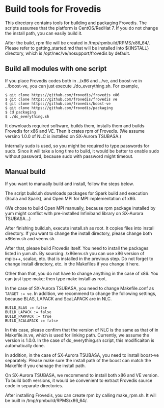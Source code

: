 # Build tools for Frovedis

This directory contains tools for building and packaging Frovedis.
The scripts assumes that the platform is CentOS/RedHat 7.
If you do not change the install path, you can easily build it.

After the build, rpm file will be created in /tmp/rpmbuild/RPMS/x86_64/.
Please refer to getting_started.md that will be installed into 
${INSTALL} directory, which is /opt/nec/ve/nosupport/frovedis by default.

## Build all modules with one script

If you place Frovedis codes both in ../x86 and ../ve, and boost-ve 
in ../boost-ve, you can just execute ./do_everything.sh.
For example,

    $ git clone https://github.com/frovedis/frovedis x86
    $ git clone https://github.com/frovedis/frovedis ve
    $ git clone https://github.com/frovedis/boost-ve
    $ git clone https://github.com/frovedis/packaging
    $ cd packaging
    $ ./do_everything.sh

It downloads required software, builds them, installs them and
builds Frovedis for x86 and VE. Then it crates rpm of Frovedis.
(We assume versino 1.0.0 of NLC is installed on SX-Aurora TSUBASA.)

Internally sudo is used, so you might be required to type passwords for
sudo. Since it will take a long time to build, it would be better to
enable sudo without password, because sudo with password might timeout.

## Manual build

If you want to manually build and install, follow the steps below.

The script build.sh downloads packages for Spark build and execution
(Scala and Spark), and Open MPI for MPI implementation of x86. 

(We chose to build Open MPI manually, because rpm package installed
by yum might conflict with pre-installed Infiniband library on
SX-Aurora TSUBASA...)

After finishing build.sh, execute install.sh as root. It copies files
into install directory. If you want to change the install directory,
please change both x86env.sh and veenv.sh.

After that, please build Frovedis itself. You need to install the
packages listed in yum.sh. By sourcing ./x86env.sh you can use x86
version of mpic++, scalac, etc. that is installed in the previous
step. Do not forget to change install directory, etc. in the Makefiles
if you change it here.

Other than that, you do not have to change anything in the case of
x86. You can just type make; then type make install as root.

In the case of SX-Aurora TSUBASA, you need to change Makefile.conf 
as `TARGET := ve`. In addition, we recommend to change the
following settings, because BLAS, LAPACK and ScaLAPACK are in NLC.

    BUILD_BLAS := false
    BUILD_LAPACK := false
    BUILD_PARPACK := true
    BUILD_SCALAPACK := false

In this case, please confirm that the version of NLC is the same as
that of in Makefile.in.ve, which is used for linking path.
Currently, we assume the version is 1.0.0.
In the case of do_everything.sh script, this modificaiton is
automatically done.

In addition, in the case of SX-Aurora TSUBASA, you need to install
boost-ve separately. Please make sure the install path of the
boost can match the Makefile if you chanage the install path.

On SX-Aurora TSUBASA, we recommend to install both x86 and VE
version. To build both versions, it would be convenient to extract
Frovedis source code in separate directories.

After installing Frovedis, you can create rpm by calling make_rpm.sh.
It will be built in /tmp/rpmbuild/RPMS/x86_64/.
